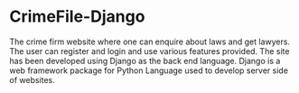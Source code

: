 # CrimeFile-Django
 The crime firm website where one can enquire about laws and get lawyers. The user can register and login and use various features provided. The site has been developed using Django as the back end language. Django is a web framework package for Python Language used to develop server side of websites. 
